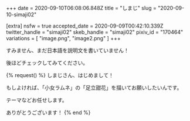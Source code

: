+++
date = 2020-09-10T06:08:06.848Z
title = "しまじ"
slug = "2020-09-10-simaji02"

[extra]
nsfw = true
accepted_date = 2020-09-09T00:42:10.339Z
twitter_handle = "simaji02"
skeb_handle = "simaji02"
pixiv_id = "170464"
variations = [
  "image.png",
  "image2.png"
]
+++

すみません、まだ日本語を説明文を書いていません！

後ほどチェックしてみてください。

{% request() %}
しまじさん、はじめまして！

もしよければ、「小女ラムネ」の「足立甜花」を描いてお願いしたいんです。

テーマなどお任せします。

ありがとうございます！
{% end %}